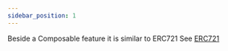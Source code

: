 ```yaml
---
sidebar_position: 1
---
```

Beside a Composable feature it is similar to ERC721
See [ERC721](/docs/admin-panel/hierarchy/ERC721/contract/)
